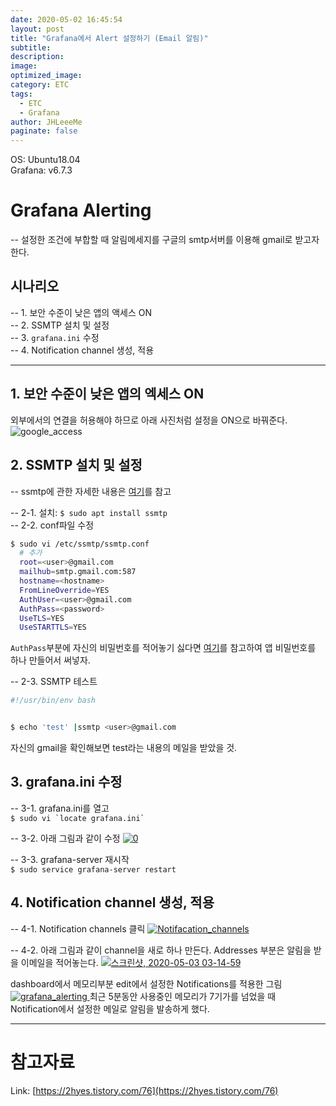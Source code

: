 ```yaml
---
date: 2020-05-02 16:45:54
layout: post
title: "Grafana에서 Alert 설정하기 (Email 알림)"
subtitle:
description:
image:
optimized_image:
category: ETC
tags: 
  - ETC
  - Grafana
author: JHLeeeMe
paginate: false
---
```


OS: Ubuntu18.04  
Grafana: v6.7.3

# Grafana Alerting
-- 설정한 조건에 부합할 때 알림메세지를 구글의 smtp서버를 이용해 gmail로 받고자 한다.

## 시나리오
-- 1. 보안 수준이 낮은 앱의 액세스 ON  
-- 2. SSMTP 설치 및 설정  
-- 3. ```grafana.ini``` 수정  
-- 4. Notification channel 생성, 적용

---

## 1. 보안 수준이 낮은 앱의 엑세스 ON
외부에서의 연결을 허용해야 하므로 아래 사진처럼 설정을 ON으로 바꿔준다.
![google_access](https://user-images.githubusercontent.com/31606119/80871513-0442a800-8ce8-11ea-80e8-72bab88dd3dc.jpg)

## 2. SSMTP 설치 및 설정
-- ssmtp에 관한 자세한 내용은 [여기](https://wiki.ubuntu-kr.org/index.php/SSMTP)를 참고  

-- 2-1. 설치: ```$ sudo apt install ssmtp```  
-- 2-2. conf파일 수정 
```bash
$ sudo vi /etc/ssmtp/ssmtp.conf
  # 추가
  root=<user>@gmail.com
  mailhub=smtp.gmail.com:587
  hostname=<hostname>
  FromLineOverride=YES
  AuthUser=<user>@gmail.com
  AuthPass=<password>
  UseTLS=YES
  UseSTARTTLS=YES
```
```AuthPass```부분에 자신의 비밀번호를 적어놓기 싫다면 [여기](https://support.google.com/accounts/answer/185833)를 참고하여 앱 비밀번호를 하나 만들어서 써넣자.

-- 2-3. SSMTP 테스트
```bash
#!/usr/bin/env bash


$ echo 'test' |ssmtp <user>@gmail.com
```
자신의 gmail을 확인해보면 test라는 내용의 메일을 받았을 것.

## 3. grafana.ini 수정
-- 3-1. grafana.ini를 열고  
```$ sudo vi `locate grafana.ini` ```

-- 3-2. 아래 그림과 같이 수정
<a href="https://user-images.githubusercontent.com/31606119/80872189-520cdf80-8ceb-11ea-9af4-38a64c985155.png">
![0](https://user-images.githubusercontent.com/31606119/80872189-520cdf80-8ceb-11ea-9af4-38a64c985155.png)
</a>

-- 3-3. grafana-server 재시작  
```$ sudo service grafana-server restart```

## 4. Notification channel 생성, 적용
-- 4-1. Notification channels 클릭
<a href="https://user-images.githubusercontent.com/31606119/80872459-0e1ada00-8ced-11ea-891e-0da0a9320922.png">
![Notifacation_channels](https://user-images.githubusercontent.com/31606119/80872459-0e1ada00-8ced-11ea-891e-0da0a9320922.png)
</a>

-- 4-2. 아래 그림과 같이 channel을 새로 하나 만든다. 
Addresses 부분은 알림을 받을 이메일을 적어놓는다.
<a href="https://user-images.githubusercontent.com/31606119/80872567-aa44e100-8ced-11ea-8804-d7fa09eda00f.png">
![스크린샷, 2020-05-03 03-14-59](https://user-images.githubusercontent.com/31606119/80872567-aa44e100-8ced-11ea-8804-d7fa09eda00f.png)
</a>

dashboard에서 메모리부분 edit에서 설정한 Notifications를 적용한 그림
<a href="https://user-images.githubusercontent.com/31606119/80873028-c007d580-8cf0-11ea-886e-1f880f072e2e.png">
![grafana_alerting](https://user-images.githubusercontent.com/31606119/80873028-c007d580-8cf0-11ea-886e-1f880f072e2e.png)
</a>
최근 5분동안 사용중인 메모리가 7기가를 넘었을 때 Notification에서 설정한 메일로 알림을 발송하게 했다.

---

# 참고자료
Link: [https://2hyes.tistory.com/76](https://2hyes.tistory.com/76)
